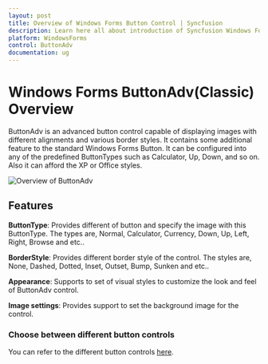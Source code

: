```yaml
---
layout: post
title: Overview of Windows Forms Button Control | Syncfusion
description: Learn here all about introduction of Syncfusion Windows Forms ButtonAdv(Classic) control and more details.
platform: WindowsForms
control: ButtonAdv
documentation: ug
---
```


# Windows Forms ButtonAdv(Classic) Overview

ButtonAdv is an advanced button control capable of displaying  images with different alignments and various border styles. It contains some additional feature to the standard Windows Forms Button. It can be configured into any of the predefined ButtonTypes such as Calculator, Up, Down, and so on. Also it can afford the XP or Office styles.

![ Overview of ButtonAdv](Overview_images/overview.png)

## Features

**ButtonType**: Provides different of button and specify the image with this ButtonType. The types are, Normal, Calculator, Currency, Down, Up, Left, Right, Browse and etc..

**BorderStyle**: Provides different border style of the control. The styles are, None, Dashed, Dotted, Inset, Outset, Bump, Sunken and etc..

**Appearance**: Supports to set of visual styles to customize the look and feel of ButtonAdv control.

**Image settings**: Provides support to set the background image for the control.

### Choose between different button controls

You can refer to the different button controls [here](https://help.syncfusion.com/windowsforms/button/overview#choose-between-different-button-controls).
